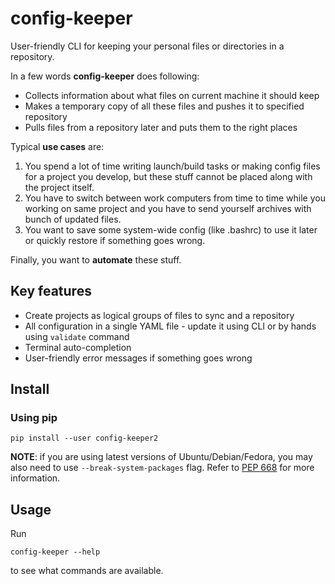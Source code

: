 # config-keeper

User-friendly CLI for keeping your personal files or directories in
a repository.

In a few words **config-keeper** does following:

* Collects information about what files on current machine it should keep
* Makes a temporary copy of all these files and pushes it to specified
repository
* Pulls files from a repository later and puts them to the right places

Typical **use cases** are:

1. You spend a lot of time writing launch/build tasks or making config files
for a project you develop, but these stuff cannot be placed along with the
project itself.
1. You have to switch between work computers from time to time while you
working on same project and you have to send yourself archives with
bunch of updated files.
1. You want to save some system-wide config (like .bashrc) to use
it later or quickly restore if something goes wrong.

Finally, you want to **automate** these stuff.

## Key features

* Create projects as logical groups of files to sync and a repository
* All configuration in a single YAML file - update it using CLI or by hands
using ``validate`` command
* Terminal auto-completion
* User-friendly error messages if something goes wrong

## Install

### Using pip

```shell
pip install --user config-keeper2
```

**NOTE**:
if you are using latest versions of Ubuntu/Debian/Fedora, you may also
need to use `--break-system-packages` flag. Refer to
[PEP 668](https://peps.python.org/pep-0668/) for more information.

## Usage

Run

```shell
config-keeper --help
```

to see what commands are available.
